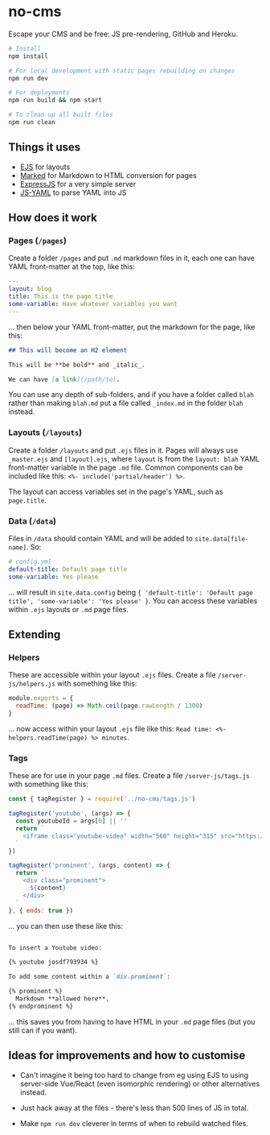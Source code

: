 # no-cms

Escape your CMS and be free: JS pre-rendering, GitHub and Heroku.

```bash
# Install
npm install

# For local development with static pages rebuilding on changes
npm run dev

# For deployments
npm run build && npm start

# To clean up all built files
npm run clean
```

## Things it uses

- [EJS](http://ejs.co/) for layouts
- [Marked](https://github.com/markedjs/marked) for Markdown to HTML conversion for pages
- [ExpressJS](http://expressjs.com/) for a very simple server
- [JS-YAML](https://github.com/nodeca/js-yaml) to parse YAML into JS

## How does it work

### Pages (`/pages`)

Create a folder `/pages` and put `.md` markdown files in it, each one can have YAML front-matter at the top, like this:

```yml
---
layout: blog
title: This is the page title
some-variable: Have whatever variables you want
---
```

... then below your YAML front-matter, put the markdown for the page, like this:

```markdown
## This will become an H2 element

This will be **be bold** and _italic_.

We can have [a link](/path/to).
```

You can use any depth of sub-folders, and if you have a folder called `blah` rather than making `blah.md` put a file called `_index.md` in the folder `blah` instead.

### Layouts (`/layouts`)

Create a folder `/layouts` and put `.ejs` files in it. Pages will always use `_master.ejs` and `[layout].ejs`, where `layout` is from the `layout: blah` YAML front-matter variable in the page `.md` file. Common components can be included like this: `<%- include('partial/header') %>`.

The layout can access variables set in the page's YAML, such as `page.title`.

### Data (`/data`)

Files in `/data` should contain YAML and will be added to `site.data[file-name]`. So:

```yaml
# config.yml
default-title: Default page title
some-variable: Yes please
```

... will result in `site.data.config` being `{ 'default-title': 'Default page title', 'some-variable': 'Yes please' }`. You can access these variables within `.ejs` layouts or `.md` page files.

## Extending

### Helpers

These are accessible within your layout `.ejs` files. Create a file `/server-js/helpers.js` with something like this:

```javascript
module.exports = {
  readTime: (page) => Math.ceil(page.rawLength / 1300)
}
```
... now access within your layout `.ejs` file like this: `Read time: <%- helpers.readTime(page) %> minutes`.

### Tags

These are for use in your page `.md` files. Create a file `/server-js/tags.js` with something like this:

```javascript
const { tagRegister } = require('../no-cms/tags.js')

tagRegister('youtube', (args) => {
  const youtubeId = args[0] || ''
  return `
    <iframe class="youtube-video" width="560" height="315" src="https://www.youtube.com/embed/${youtubeId}?rel=0" frameborder="0" allowfullscreen=""></iframe>
  `
})

tagRegister('prominent', (args, content) => {
  return `
    <div class="prominent">
      ${content}
    </div>
  `
}, { ends: true })
```

... you can then use these like this:

```markdown

To insert a Youtube video:

{% youtube josdf793934 %}

To add some content within a `div.prominent`:

{% prominent %}
  Markdown **allowed here**.
{% endprominent %}
```

... this saves you from having to have HTML in your `.md` page files (but you still can if you want).

## Ideas for improvements and how to customise

- Can't imagine it being too hard to change from eg using EJS to using server-side Vue/React (even isomorphic rendering) or other alternatives instead.

- Just hack away at the files - there's less than 500 lines of JS in total.

- Make `npm run dev` cleverer in terms of when to rebuild watched files.
